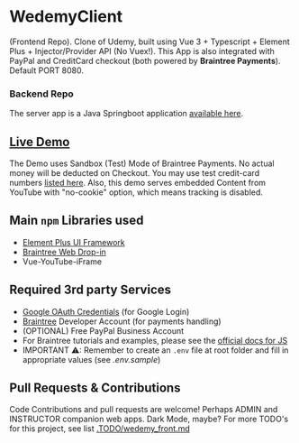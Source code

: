 # WedemyClient

(Frontend Repo). Clone of Udemy, built using Vue 3 + Typescript + Element Plus + Injector/Provider API (No Vuex!).
This App is also integrated with PayPal and CreditCard checkout (both powered by **Braintree Payments**). Default PORT 8080.

### Backend Repo

The server app is a Java Springboot application [available here](https://github.com/Longwater1234/WedemyServer).

## [Live Demo](https://wedemy.onrender.com)

The Demo uses Sandbox (Test) Mode of Braintree Payments. No actual money will be deducted on Checkout. You may use test
credit-card numbers [listed here](https://developer.paypal.com/braintree/docs/guides/credit-cards/testing-go-live/java).
Also, this demo serves embedded Content from YouTube with "no-cookie" option, which means tracking is disabled.

## Main `npm` Libraries used

- [Element Plus UI Framework](https://element-plus.org/en-US/)
- [Braintree Web Drop-in](https://www.npmjs.com/package/braintree-web-drop-in)
- Vue-YouTube-iFrame

## Required 3rd party Services

- [Google OAuth Credentials](https://console.developers.google.com/apis/credentials) (for Google Login)
- [Braintree](https://developer.paypal.com/braintree/docs) Developer Account (for payments handling)
- (OPTIONAL) Free PayPal Business Account
- For Braintree tutorials and examples, please see
  the [official docs for JS](https://developer.paypal.com/braintree/docs/guides/drop-in/setup-and-integration/javascript/v3)
- IMPORTANT ⚠: Remember to create an `.env` file at root folder and fill in appropriate values (see _.env.sample_)

## Pull Requests & Contributions

Code Contributions and pull requests are welcome! Perhaps ADMIN and INSTRUCTOR companion web apps. Dark Mode, maybe? For more TODO's
for this project, see list [.TODO/wedemy_front.md](.TODO/wedemy_front.md)
